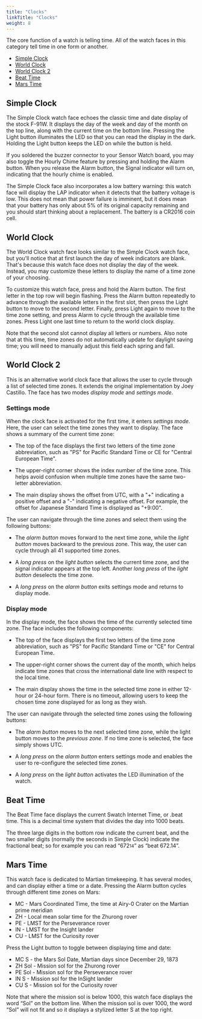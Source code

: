 ```yaml
---
title: "Clocks"
linkTitle: "Clocks"
weight: 8
---
```

The core function of a watch is telling time. All of the watch faces in this category tell time in one form or another.

* [Simple Clock](#simple-clock)
* [World Clock](#world-clock)
* [World Clock 2](#world-clock-2)
* [Beat Time](#beat-time)
* [Mars Time](#mars-time)

Simple Clock
------------

The Simple Clock watch face echoes the classic time and date display of the stock F-91W. It displays the day of the week and day of the month on the top line, along with the current time on the bottom line. Pressing the Light button illuminates the LED so that you can read the display in the dark. Holding the Light button keeps the LED on while the button is held.

If you soldered the buzzer connector to your Sensor Watch board, you may also toggle the Hourly Chime feature by pressing and holding the Alarm button. When you release the Alarm button, the Signal indicator will turn on, indicating that the hourly chime is enabled.

The Simple Clock face also incorporates a low battery warning: this watch face will display the LAP indicator when it detects that the battery voltage is low. This does not mean that power failure is imminent, but it does mean that your battery has only about 5% of its original capacity remaining and you should start thinking about a replacement. The battery is a CR2016 coin cell.

World Clock
-----------

The World Clock watch face looks similar to the Simple Clock watch face, but you'll notice that at first launch the day of week indicators are blank. That's because this watch face does not display the day of the week. Instead, you may customize these letters to display the name of a time zone of your choosing.

To customize this watch face, press and hold the Alarm button. The first letter in the top row will begin flashing. Press the Alarm button repeatedly to advance through the available letters in the first slot, then press the Light button to move to the second letter. Finally, press Light again to move to the time zone setting, and press Alarm to cycle through the available time zones. Press Light one last time to return to the world clock display.

Note that the second slot cannot display all letters or numbers. Also note that at this time, time zones do not automatically update for daylight saving time; you will need to manually adjust this field each spring and fall.


World Clock 2
-------------
This is an alternative world clock face that allows the user to cycle
through a list of selected time zones. It extends the original
implementation by Joey Castillo. The face has two modes *display mode*
and *settings mode*.

### Settings mode

When the clock face is activated for the first time, it enters
*settings mode*. Here, the user can select the time zones they want to
display. The face shows a summary of the current time zone:

- The top of the face displays the first two letters of the time zone
  abbreviation, such as "PS" for Pacific Standard Time or CE for
"Central European Time".

- The upper-right corner shows the index number of the time zone. This
  helps avoid confusion when multiple time zones have the same
  two-letter abbreviation.

- The main display shows the offset from UTC, with a "+" indicating a
  positive offset and a "-" indicating a negative offset. For example,
  the offset for Japanese Standard Time is displayed as "+9:00".

The user can navigate through the time zones and select them using the
following buttons:

- The *alarm button* moves forward to the next time zone, while the
  *light button* moves backward to the previous zone. This way, the
  user can cycle through all 41 supported time zones.

- A *long press* on the *light button* selects the current time zone,
  and the signal indicator appears at the top left. Another *long
  press* of the *light button* deselects the time zone.

- A *long press* on the *alarm button* exits settings mode and returns
  to display mode.

### Display mode

In the display mode, the face shows the time of the currently selected
time zone. The face includes the following components:

- The top of the face displays the first two letters of the time zone
  abbreviation, such as "PS" for Pacific Standard Time or "CE" for
  Central European Time.

- The upper-right corner shows the current day of the month, which
  helps indicate time zones that cross the international date line
  with respect to the local time.

- The main display shows the time in the selected time zone in either
  12-hour or 24-hour form. There is no timeout, allowing users to keep
  the chosen time zone displayed for as long as they wish.

The user can navigate through the selected time zones using the
following buttons:

- The *alarm button* moves to the next selected time zone, while the
  light button moves to the *previous zone*. If no time zone is
  selected, the face simply shows UTC.

- A *long press* on the *alarm button* enters settings mode and
  enables the user to re-configure the selected time zones.

- A *long press* on the *light button* activates the LED illumination
  of the watch.

Beat Time
---------

The Beat Time face displays the current Swatch Internet Time, or .beat time. This is a decimal time system that divides the day into 1000 beats.

The three large digits in the bottom row indicate the current beat, and the two smaller digits (normally the seconds in Simple Clock) indicate the fractional beat; so for example you can read “672<small>14</small>” as “beat 672.14”.

Mars Time
---------

This watch face is dedicated to Martian timekeeping. It has several modes, and can display either a time or a date. Pressing the Alarm button cycles through different time zones on Mars:

* MC - Mars Coordinated Time, the time at Airy-0 Crater on the Martian prime meridian
* ZH - Local mean solar time for the Zhurong rover
* PE - LMST for the Perseverance rover
* IN - LMST for the Insight lander
* CU - LMST for the Curiosity rover

Press the Light button to toggle between displaying time and date:

* MC S - the Mars Sol Date, Martian days since December 29, 1873
* ZH Sol - Mission sol for the Zhurong rover
* PE Sol - Mission sol for the Perseverance rover
* IN S - Mission sol for the InSight lander
* CU S - Mission sol for the Curiosity rover

Note that where the mission sol is below 1000, this watch face displays the word “Sol” on the bottom line. When the mission sol is over 1000, the word “Sol” will not fit and so it displays a stylized letter S at the top right.
